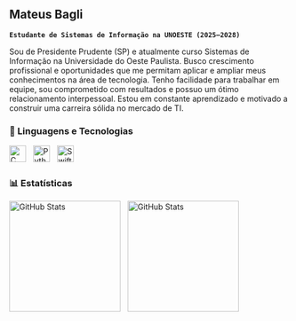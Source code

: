 ## Mateus Bagli
**`Estudante de Sistemas de Informação na UNOESTE (2025–2028)`**

Sou de Presidente Prudente (SP) e atualmente curso Sistemas de Informação na Universidade do Oeste Paulista. Busco crescimento profissional e oportunidades que me permitam aplicar e ampliar meus conhecimentos na área de tecnologia. Tenho facilidade para trabalhar em equipe, sou comprometido com resultados e possuo um ótimo relacionamento interpessoal. Estou em constante aprendizado e motivado a construir uma carreira sólida no mercado de TI.


### 🤖 Linguagens e Tecnologias

<img 
    align="left" 
    alt="C"
    title="C" 
    width="30px" 
    style="padding-right: 10px;" 
    img src="https://cdn.jsdelivr.net/gh/devicons/devicon@latest/icons/c/c-original.svg"     
/>
<img 
    align="left" 
    alt="Python" 
    title="Python"
    width="30px" 
    style="padding-right: 10px;" 
    src="https://cdn.jsdelivr.net/gh/devicons/devicon@latest/icons/python/python-original.svg" 
/>
<img 
    align="left" 
    alt="Swift" 
    title="Swift"
    width="30px" 
    style="padding-right: 10px;" 
    img src="https://cdn.jsdelivr.net/gh/devicons/devicon@latest/icons/swift/swift-original.svg" 
/>

<br/>
<br/>

### 📊 Estatísticas

<p>
  <img 
    align="left" 
    alt="GitHub Stats" 
    height="200" 
    style="padding-right: 10px;" 
    src="https://github-readme-stats.vercel.app/api?username=mateusbagli&show_icons=true&theme=tokyonight&include_all_commits=true&locale=pt-br" 
  />

<img 
      align="left" 
      alt="GitHub Stats" 
      height="200" 
      src="https://github-readme-stats.vercel.app/api/top-langs/?username=mateusbagli&theme=tokyonight&layout=compact&custom_title=Tecnologias&langs_count=9" 
  />

</p>
